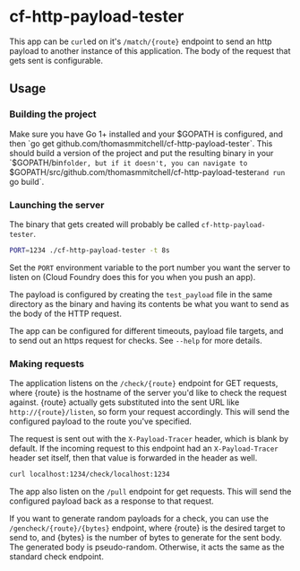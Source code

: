 # cf-http-payload-tester

This app can be `curl`ed on it's `/match/{route}` endpoint to send an http
payload to another instance of this application. The body of the request that
gets sent is configurable.

## Usage

### Building the project

Make sure you have Go 1+ installed and your $GOPATH is configured, and then 
`go get github.com/thomasmmitchell/cf-http-payload-tester`. This should build
a version of the project and put the resulting binary in your `$GOPATH/bin`
folder, but if it doesn't, you can navigate to 
`$GOPATH/src/github.com/thomasmmitchell/cf-http-payload-tester` and run 
`go build`.

### Launching the server

The binary that gets created will probably be called `cf-http-payload-tester`.

```bash
PORT=1234 ./cf-http-payload-tester -t 8s
```

Set the `PORT` environment variable to the port number you want the server to
listen on (Cloud Foundry does this for you when you push an app).

The payload is configured by creating the `test_payload` file in the same
directory as the binary and having its contents be what you want to send as the
body of the HTTP request.

The app can be configured for different timeouts, payload file targets, and to 
send out an https request for checks. See `--help` for more details.


### Making requests

The application listens on the `/check/{route}` endpoint for GET requests, where 
{route} is the
hostname of the server you'd like to check the request against. {route} actually
gets substituted into the sent URL like `http://{route}/listen`, so form your
request accordingly. This will send the configured payload to the route you've
specified.

The request is sent out with the `X-Payload-Tracer` header, which is blank by
default. If the incoming request to this endpoint had an `X-Payload-Tracer`
header set itself, then that value is forwarded in the header as well.

```bash
curl localhost:1234/check/localhost:1234
```

The app also listen on the `/pull` endpoint for get requests. This will send the
configured payload back as a response to that request.

If you want to generate random payloads for a check, you can use the
`/gencheck/{route}/{bytes}` endpoint, where {route} is the desired target to
send to, and {bytes} is the number of bytes to generate for the sent body. The
generated body is pseudo-random. Otherwise, it acts the same as
the standard check endpoint.